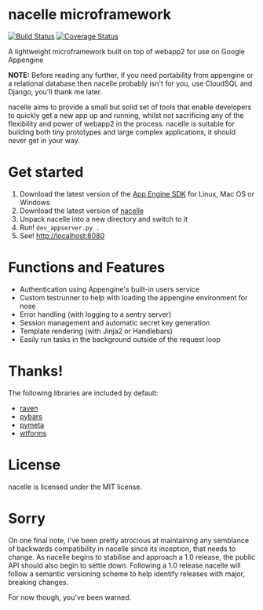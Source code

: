 nacelle microframework
======================

[![Build Status](https://travis-ci.org/rehabstudio/nacelle.png?branch=master)](https://travis-ci.org/rehabstudio/nacelle)
[![Coverage Status](https://coveralls.io/repos/rehabstudio/nacelle/badge.png)](https://coveralls.io/r/rehabstudio/nacelle)

A lightweight microframework built on top of webapp2 for use on Google Appengine

<strong>NOTE:</strong> Before reading any further, if you need portability from appengine or a relational database then nacelle probably isn't for you, use CloudSQL and Django, you'll thank me later.

nacelle aims to provide a small but solid set of tools that enable developers to quickly get a new app up and running, whilst not sacrificing any of the flexibility and power of webapp2 in the process. nacelle is suitable for building both tiny prototypes and large complex applications, it should never get in your way.


Get started
===========

1. Download the latest version of the [App Engine SDK](http://code.google.com/appengine/downloads.html#Google_App_Engine_SDK_for_Python) for Linux, Mac OS or Windows
2. Download the latest version of [nacelle](https://github.com/paddycarey/nacelle/archive/master.zip)
3. Unpack nacelle into a new directory and switch to it
4. Run! `dev_appserver.py .`
5. See! [http://localhost:8080](http://localhost:8080)


Functions and Features
======================

- Authentication using Appengine's built-in users service
- Custom testrunner to help with loading the appengine environment for nose
- Error handling (with logging to a sentry server)
- Session management and automatic secret key generation
- Template rendering (with Jinja2 or Handlebars)
- Easily run tasks in the background outside of the request loop


Thanks!
=======

The following libraries are included by default:

- [raven](https://github.com/getsentry/raven-python)
- [pybars](https://launchpad.net/pybars)
- [pymeta](https://launchpad.net/pymeta)
- [wtforms](http://wtforms.simplecodes.com/)


License
=======

nacelle is licensed under the MIT license.


Sorry
=====

On one final note, I've been pretty atrocious at maintaining any semblance of backwards compatibility in nacelle since its inception, that needs to change. As nacelle begins to stabilise and approach a 1.0 release, the public API should also begin to settle down. Following a 1.0 release nacelle will follow a semantic versioning scheme to help identify releases with major, breaking changes.

For now though, you've been warned.
